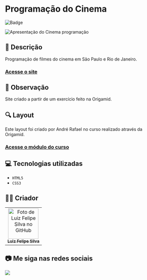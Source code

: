 # Programação do Cinema
![Badge](http://img.shields.io/static/v1?label=STATUS&message=CONCLUIDO&color=GREEN&style=for-the-badge)   

<img src="https://github.com/luizfelipe9627/cinema-programacao/blob/master/src/assets/video/cinema-programacao.gif" alt="Apresentação do Cinema programação">

## 📄 Descrição
Programação de filmes do cinema em São Paulo e Rio de Janeiro.

### <a href="https://luizfelipe9627-cinema.netlify.app">Acesse o site</a>

## 📑 Observação
Site criado a partir de um exercício feito na Origamid.

## 🔍 Layout 
Este layout foi criado por André Rafael no curso realizado através da Origamid.

### <a href="https://www.origamid.com/cursos/html-e-css-para-iniciantes">Acesse o módulo do curso</a>

## 💻 Tecnologias utilizadas

- ``HTML5``
- ``CSS3``

## 🧑‍💻 Criador

<table>
  <tr>
    <td align="center">
      <a href="https://github.com/luizfelipe9627">
        <img src="https://github.com/luizfelipe9627.png" width="100px;" alt="Foto de Luiz Felipe Silva no GitHub"/><br>
        <sub>
          <b>Luiz Felipe Silva</b>
        </sub>
      </a>
    </td>
  </tr>
</table>

## 📷 Me siga nas redes sociais<br>

<p align="left">
  <a href="https://www.linkedin.com/in/luizfelipe9627/" target="_blank"><img src="https://img.shields.io/badge/-LinkedIn-%230077B5?style=for-the-badge&logo=linkedin&logoColor=white"></a>
</p>

